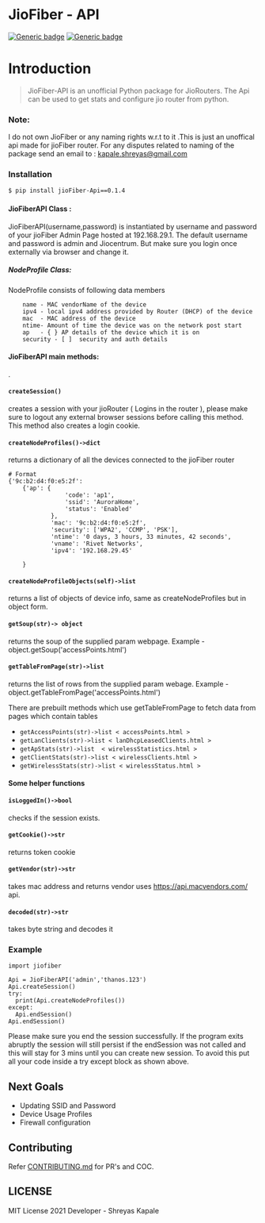 # JioFiber - API 




 [![Generic badge](https://img.shields.io/badge/Python-3.7-red.svg)](https://shields.io/) [![Generic badge](https://img.shields.io/badge/License-MIT-green.svg)](https://shields.io/) 
# Introduction
> JioFiber-API is an unofficial Python package for JioRouters. The Api can be used to get stats and configure jio router from python.
### Note:
I do not own JioFiber or any naming rights w.r.t to it .This is just an unoffical api made for jioFiber router. For any disputes related to naming of the package
send an email to : kapale.shreyas@gmail.com

### Installation
```sh
$ pip install jioFiber-Api==0.1.4
```

#### JioFiberAPI Class :
JioFiberAPI(username,password) is instantiated by username and password of your jioFiber Admin Page hosted at 192.168.29.1. The default username and password is admin and Jiocentrum. But make sure you login once externally via browser and change it.

##### NodeProfile Class:
NodeProfile consists of following data members
``` 
    name - MAC vendorName of the device
    ipv4 - local ipv4 address provided by Router (DHCP) of the device 
    mac  - MAC address of the device 
    ntime- Amount of time the device was on the network post start
    ap   - { } AP details of the device which it is on
    security - [ ]  security and auth details 
```

#### JioFiberAPI main methods:
.
#### `createSession()` 
creates a session with your jioRouter ( Logins in the router ), please make sure to logout any external browser sessions before calling this method. This method also creates a login cookie.

#### `createNodeProfiles()->dict`
returns a dictionary of all the devices connected to the jioFiber router 
```
# Format
{'9c:b2:d4:f0:e5:2f': 
    {'ap': {
                'code': 'ap1', 
                'ssid': 'AuroraHome', 
                'status': 'Enabled'
            }, 
            'mac': '9c:b2:d4:f0:e5:2f', 
            'security': ['WPA2', 'CCMP', 'PSK'], 
            'ntime': '0 days, 3 hours, 33 minutes, 42 seconds', 
            'vname': 'Rivet Networks',
            'ipv4': '192.168.29.45'
        
    }
```
#### `createNodeProfileObjects(self)->list`
returns a list of objects of device info, same as createNodeProfiles but in object form.


#### `getSoup(str)-> object`
returns the soup of the supplied param webpage.
Example - object.getSoup('accessPoints.html')

#### `getTableFromPage(str)->list`
returns the list of rows from the supplied param webage.
Example - object.getTableFromPage('accessPoints.html')

There are prebuilt methods which use getTableFromPage to fetch data from pages which contain tables
 - `getAccessPoints(str)->list < accessPoints.html >`
 - `getLanClients(str)->list < lanDhcpLeasedClients.html >`
 - `getApStats(str)->list  < wirelessStatistics.html >`
 - `getClientStats(str)->list < wirelessClients.html >`
 - `getWirelessStats(str)->list < wirelessStatus.html >`

#### Some helper functions

#### `isLoggedIn()->bool`
checks if the session exists.
#### `getCookie()->str`
returns token cookie

#### `getVendor(str)->str`
takes mac address and returns vendor uses https://api.macvendors.com/ api.

#### `decoded(str)->str`
takes byte string and decodes it




### Example
```
import jiofiber

Api = JioFiberAPI('admin','thanos.123')
Api.createSession()
try:
  print(Api.createNodeProfiles())
except:
  Api.endSession()
Api.endSession()
```
Please make sure you end the session successfully. If the program exits abruptly the session will still persist if the endSession was not called and this will stay for 3 mins until you can create new session. To avoid this put all your code inside a try except block as shown above.

## Next Goals
- Updating SSID and Password
- Device Usage Profiles
- Firewall configuration

## Contributing
Refer [CONTRIBUTING.md](CONTRIBUTING.md) for PR's and COC.


## LICENSE
MIT License 2021 
Developer - Shreyas Kapale 

